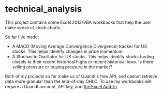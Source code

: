 # technical_analysis
This project contains some Excel 2013/VBA workbooks that help the user make sense of stock charts.

So far I've made:
* A MACD (Moving Average Convergence Divergence) tracker for US stocks. This helps identify changes in price momentum.
* A Stochastic Oscillator for US stocks. This helps identify stocks trading closely to their recent historical highs or recent historical lows. Is there selling pressure or buying pressure in the market?

Both of my projects so far make us of Quandl's free API, and cannot retrieve data more granular than the end-of-day OHLC. To use my workbooks will require a Quandl account, API key, and [the Excel Add-In](http://help.quandl.com/category/240-installation). 
